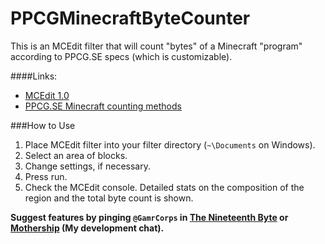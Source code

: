 # PPCGMinecraftByteCounter
This is an MCEdit filter that will count "bytes" of a Minecraft "program" according to PPCG.SE specs (which is customizable).

####Links:
 - [MCEdit 1.0](http://khroki.github.io/MCEdit-Unified/)
 - [PPCG.SE Minecraft counting methods](http://meta.codegolf.stackexchange.com/questions/7377/programming-in-minecraft-redstone-how-to-measure-program-size)
 
###How to Use
 1. Place MCEdit filter into your filter directory (`~\Documents` on Windows).
 2. Select an area of blocks.
 3. Change settings, if necessary.
 4. Press run.
 5. Check the MCEdit console. Detailed stats on the composition of the region and the total byte count is shown.
 
**Suggest features by pinging `@GamrCorps` in [The Nineteenth Byte](http://chat.stackexchange.com/rooms/240/the-nineteenth-byte) or [Mothership](http://chat.stackexchange.com/rooms/31934/mothership) (My development chat).**
